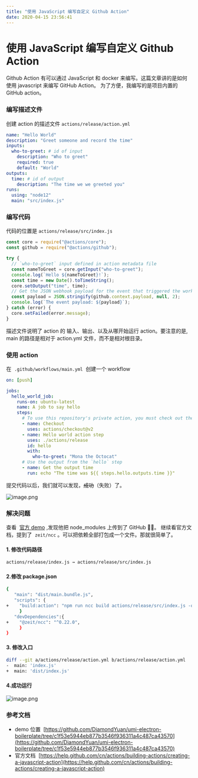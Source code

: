 ```yaml
---
title: "使用 JavaScript 编写自定义 Github Action"
date: 2020-04-15 23:56:41
---
```


# 使用 JavaScript 编写自定义 Github Action

Github Action 有可以通过 JavaScript 和 docker 来编写。这篇文章讲的是如何使用 javascript 来编写 GitHub Action。
为了方便，我编写的是项目内置的 GitHub action。

### 编写描述文件

创建 action 的描述文件 `actions/release/action.yml`

```yaml
name: "Hello World"
description: "Greet someone and record the time"
inputs:
  who-to-greet: # id of input
    description: "Who to greet"
    required: true
    default: "World"
outputs:
  time: # id of output
    description: "The time we we greeted you"
runs:
  using: "node12"
  main: "src/index.js"
```

### 编写代码

代码的位置是 `actions/release/src/index.js`

```javascript
const core = require("@actions/core");
const github = require("@actions/github");

try {
  // `who-to-greet` input defined in action metadata file
  const nameToGreet = core.getInput("who-to-greet");
  console.log(`Hello ${nameToGreet}!`);
  const time = new Date().toTimeString();
  core.setOutput("time", time);
  // Get the JSON webhook payload for the event that triggered the workflow
  const payload = JSON.stringify(github.context.payload, null, 2);
  console.log(`The event payload: ${payload}`);
} catch (error) {
  core.setFailed(error.message);
}
```

描述文件说明了 action 的 输入、输出、以及从哪开始运行 action。要注意的是, main 的路径是相对于 action.yml 文件，而不是相对根目录。

### 使用 action

在  `.github/workflows/main.yml`  创建一个 workflow

```yaml
on: [push]

jobs:
  hello_world_job:
    runs-on: ubuntu-latest
    name: A job to say hello
    steps:
      # To use this repository's private action, you must check out the repository
      - name: Checkout
        uses: actions/checkout@v2
      - name: Hello world action step
        uses: ./actions/release
        id: hello
        with:
          who-to-greet: "Mona the Octocat"
      # Use the output from the `hello` step
      - name: Get the output time
        run: echo "The time was ${{ steps.hello.outputs.time }}"
```

提交代码以后，我们就可以发现，~~成功~~（失败）了。

![image.png](https://cdn.nlark.com/yuque/0/2020/png/113971/1585735475834-79eea5ec-fb33-4136-b28e-72c44c1986b8.png#align=left&display=inline&height=597&name=image.png&originHeight=1194&originWidth=1954&size=314516&status=done&style=none&width=977)

### 解决问题

查看  [官方 demo](https://github.com/actions/hello-world-javascript-action) ,发现他把 node_modules 上传到了 GitHub 🤦‍♂️。
继续看官方文档，提到了  `zeit/ncc` 。可以把依赖全部打包成一个文件。那就很简单了。

#### 1. 修改代码路径

```bash
actions/release/index.js → actions/release/src/index.js
```

#### 2.修改 package.json

```bash
{
   "main": "dist/main.bundle.js",
   "scripts": {
+    "build:action": "npm run ncc build actions/release/src/index.js -o actions/release/dist",
	 }
   "devDependencies":{
+    "@zeit/ncc": "^0.22.0",
	 }
}
```

#### 3. 修改入口

```bash
diff --git a/actions/release/action.yml b/actions/release/action.yml
-  main: 'index.js'
+  main: 'dist/index.js'
```

#### 4.成功运行

![image.png](https://cdn.nlark.com/yuque/0/2020/png/113971/1585736262801-015204ae-9f9c-48ff-a98c-caa5b86a42f1.png#align=left&display=inline&height=620&name=image.png&originHeight=1240&originWidth=1906&size=297003&status=done&style=none&width=953)

### 参考文档

- demo 位置  [https://github.com/DiamondYuan/umi-electron-boilerplate/tree/c1f53e5944eb877b3546f936311a4c487ca43570](https://github.com/DiamondYuan/umi-electron-boilerplate/tree/c1f53e5944eb877b3546f936311a4c487ca43570)
- 官方文档  [https://help.github.com/cn/actions/building-actions/creating-a-javascript-action](https://help.github.com/cn/actions/building-actions/creating-a-javascript-action)
